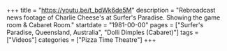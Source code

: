 +++
title = "https://youtu.be/t_bdWk6de5M"
description = "Rebroadcast news footage of Charlie Cheese's at Surfer's Paradise. Showing the game room & Cabaret Room."
startdate = "1981-00-00"
pages = ["Surfer's Paradise, Queensland, Australia", "Dolli Dimples (Cabaret)"]
tags = ["Videos"]
categories = ["Pizza Time Theatre"]
+++
